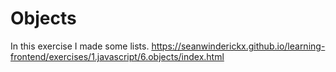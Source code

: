 # Objects

In this exercise I made some lists.
https://seanwinderickx.github.io/learning-frontend/exercises/1.javascript/6.objects/index.html